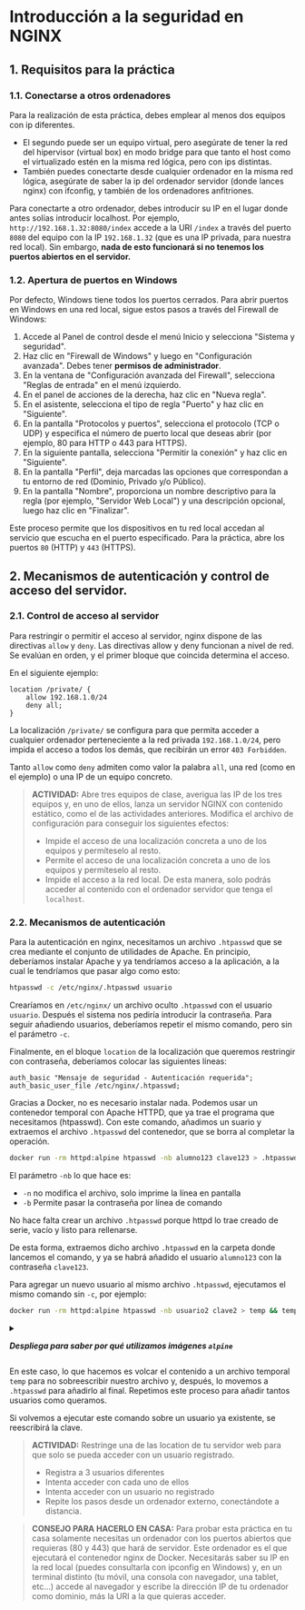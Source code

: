 # Introducción a la seguridad en NGINX

## 1. Requisitos para la práctica

### 1.1. Conectarse a otros ordenadores

Para la realización de esta práctica, debes emplear al menos dos equipos con ip diferentes. 
- El segundo puede ser un equipo virtual, pero asegúrate de tener la red del hipervisor (virtual box) en modo bridge para que tanto el host como el virtualizado estén en la misma red lógica, pero con ips distintas.
- También puedes conectarte desde cualquier ordenador en la misma red lógica, asegúrate de saber la ip del ordenador servidor (donde lances nginx) con ifconfig, y también de los ordenadores anfitriones.

Para conectarte a otro ordenador, debes introducir su IP en el lugar donde antes solías introducir localhost. Por ejemplo, `http://192.168.1.32:8080/index` accede a la URI `/index`  a través del puerto `8080` del equipo con la IP `192.168.1.32` (que es una IP privada, para nuestra red local). Sin embargo, **nada de esto funcionará si no tenemos los puertos abiertos en el servidor.**

### 1.2. Apertura de puertos en Windows

Por defecto, Windows tiene todos los puertos cerrados. Para abrir puertos en Windows en una red local, sigue estos pasos a través del Firewall de Windows:

1) Accede al Panel de control desde el menú Inicio y selecciona "Sistema y seguridad". 
2) Haz clic en "Firewall de Windows" y luego en "Configuración avanzada". Debes tener **permisos de administrador**.
3) En la ventana de "Configuración avanzada del Firewall", selecciona "Reglas de entrada" en el menú izquierdo.
4) En el panel de acciones de la derecha, haz clic en "Nueva regla".
5) En el asistente, selecciona el tipo de regla "Puerto" y haz clic en "Siguiente".
6) En la pantalla "Protocolos y puertos", selecciona el protocolo (TCP o UDP) y especifica el número de puerto local que deseas abrir (por ejemplo, 80 para HTTP o 443 para HTTPS).
7) En la siguiente pantalla, selecciona "Permitir la conexión" y haz clic en "Siguiente".
8) En la pantalla "Perfil", deja marcadas las opciones que correspondan a tu entorno de red (Dominio, Privado y/o Público).
9) En la pantalla "Nombre", proporciona un nombre descriptivo para la regla (por ejemplo, "Servidor Web Local") y una descripción opcional, luego haz clic en "Finalizar".

Este proceso permite que los dispositivos en tu red local accedan al servicio que escucha en el puerto especificado. Para la práctica, abre los puertos `80` (HTTP) y `443` (HTTPS).

## 2. Mecanismos de autenticación y control de acceso del servidor.

### 2.1. Control de acceso al servidor

Para restringir o permitir el acceso al servidor, nginx dispone de las directivas `allow` y `deny`. Las directivas allow y deny funcionan a nivel de red. Se evalúan en orden, y el primer bloque que coincida determina el acceso.

En el siguiente ejemplo:
```nginx
location /private/ {
    allow 192.168.1.0/24
    deny all;
}
```
La localización `/private/` se configura para que permita acceder a cualquier ordenador perteneciente a la red privada `192.168.1.0/24`, pero impida el acceso a todos los demás, que recibirán un error `403 Forbidden`.

Tanto `allow` como `deny` admiten como valor la palabra `all`, una red (como en el ejemplo) o una IP de un equipo concreto.

> **ACTIVIDAD:** Abre tres equipos de clase, averigua las IP de los tres equipos y, en uno de ellos, lanza un servidor NGINX con contenido estático, como el de las actividades anteriores. Modifica el archivo de configuración para conseguir los siguientes efectos:
> - Impide el acceso de una localización concreta a uno de los equipos y permíteselo al resto.
> - Permite el acceso de una localización concreta a uno de los equipos y permíteselo al resto.
> - Impide el acceso a la red local. De esta manera, solo podrás acceder al contenido con el ordenador servidor que tenga el `localhost`.

### 2.2. Mecanismos de autenticación

Para la autenticación en nginx, necesitamos un archivo `.htpasswd` que se crea mediante el conjunto de utilidades de Apache. En principio, deberíamos instalar Apache y ya tendríamos acceso a la aplicación, a la cual le tendríamos que pasar algo como esto:

```bash
htpasswd -c /etc/nginx/.htpasswd usuario
```
Crearíamos en `/etc/nginx/` un archivo oculto `.htpasswd` con el usuario `usuario`. Después el sistema nos pediría introducir la contraseña. Para seguir añadiendo usuarios, deberíamos repetir el mismo comando, pero sin el parámetro `-c`.

Finalmente, en el bloque `location` de la localización que queremos restringir con contraseña, deberíamos colocar las siguientes líneas:

```nginx
auth_basic "Mensaje de seguridad - Autenticación requerida";
auth_basic_user_file /etc/nginx/.htpasswd;
```
Gracias a Docker, no es necesario instalar nada. Podemos usar un contenedor temporal con Apache HTTPD, que ya trae el programa que necesitamos (htpasswd). Con este comando, añadimos un suario y extraemos el archivo `.htpasswd` del contenedor, que se borra al completar la operación.

```bash
docker run -rm httpd:alpine htpasswd -nb alumno123 clave123 > .htpasswd
```

El parámetro `-nb` lo que hace es:
- `-n` no modifica el archivo, solo imprime la línea en pantalla
- `-b` Permite pasar la contraseña por línea de comando

No hace falta crear un archivo `.htpasswd` porque httpd lo trae creado de serie, vacío y listo para rellenarse.

De esta forma, extraemos dicho archivo `.htpasswd` en la carpeta donde lancemos el comando, y ya se habrá añadido el usuario `alumno123` con la contraseña `clave123`.

Para agregar un nuevo usuario al mismo archivo `.htpasswd`, ejecutamos el mismo comando sin `-c`, por ejemplo:

```bash
docker run -rm httpd:alpine htpasswd -nb usuario2 clave2 > temp && temp .htpasswd
```
<details>
<summary>

***Despliega para saber por qué utilizamos imágenes `alpine`***
</summary>

> Habrás observado que en muchas imágenes de estos ejemplos, la versión que cogemos es `alpine`. Las imágenes Alpine en Docker son versiones ligeras de la distribución Linux Alpine, diseñadas específicamente para contenedores con un tamaño reducido y una superficie de ataque mínima.
> 
> Estas imágenes son ideales para entornos de producción debido a su pequeño tamaño, lo que permite despliegues más rápidos y una menor utilización de recursos.
> 
> Por ejemplo, una imagen Alpine puede ocupar alrededor de 5.59 MB, mientras que una imagen Ubuntu puede ocupar hasta 64.21 MB, lo que representa una diferencia de aproximadamente 12 veces más.
</details>

En este caso, lo que hacemos es volcar el contenido a un archivo temporal `temp` para no sobreescribir nuestro archivo y, después, lo movemos a `.htpasswd` para añadirlo al final. Repetimos este proceso para añadir tantos usuarios como queramos.


Si volvemos a ejecutar este comando sobre un usuario ya existente, se reescribirá la clave.

> **ACTIVIDAD:** Restringe una de las location de tu servidor web para que solo se pueda acceder con un usuario registrado.
> - Registra a 3 usuarios diferentes
> - Intenta acceder con cada uno de ellos
> - Intenta acceder con un usuario no registrado
> - Repite los pasos desde un ordenador externo, conectándote a distancia.

> **CONSEJO PARA HACERLO EN CASA:** Para probar esta práctica en tu casa solamente necesitas un ordenador con los puertos abiertos que requieras (80 y 443) que hará de servidor. Este ordenador es el que ejecutará el contenedor nginx de Docker. Necesitarás saber su IP en la red local (puedes consultarla con ipconfig en Windows) y, en un terminal distinto (tu móvil, una consola con navegador, una tablet, etc...) accede al navegador y escribe la dirección IP de tu ordenador como dominio, más la URI a la que quieras acceder.

